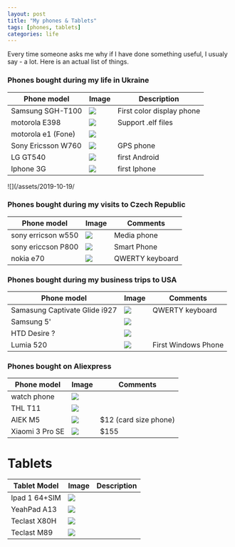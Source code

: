 ```yaml
---
layout: post
title: "My phones & Tablets"
tags: [phones, tablets]
categories: life
---
```


Every time someone asks me why if I have done something useful, I usualy say - a lot. Here is an actual list of things.

### Phones bought during my life in Ukraine

| Phone model        | Image                                        | Description |
| ------------------ | -------------------------------------------- | -------- |
| Samsung SGH-T100   | ![](/assets/2019-10-19/samsung_sgh_t100.jpg) | First color display phone         |
| motorola E398      | ![](/assets/2019-10-19/motorola_e398.jpg)    | Support .elf files         |
| motorola e1 (Fone) | ![](/assets/2019-10-19/motorola_fone.jpg)    |          |
| Sony Ericsson W760 | ![](/assets/2019-10-19/sony_ericcson_w760.jpg)| GPS phone         |
| LG GT540           | ![](/assets/2019-10-19/lg_gt540.jpg)         | first Android         |
| Iphone 3G          | ![](/assets/2019-10-19/iphone_3g.jpg)        | first Iphone         |


![](/assets/2019-10-19/

### Phones bought during my visits to Czech Republic

| Phone model        | Image                                        | Comments |
| ------------------ | -------------------------------------------- | -------- |
| sony erricson w550 | ![](/assets/2019-10-19/se_550.jpg)           | Media phone         |
| sony ericcson P800 | ![](/assets/2019-10-19/se_p800.jpg)          | Smart Phone         |
| nokia e70          | ![](/assets/2019-10-19/nokia_e70.jpg)        | QWERTY keyboard         |


### Phones bought during my business trips to USA

| Phone model        | Image                                        | Comments |
| ------------------ | -------------------------------------------- | -------- |
| Samasung Captivate Glide i927 | ![](/assets/2019-10-19/samsung_i927.jpg)           | QWERTY keyboard         |
| Samsung 5'               | ![](/assets/2019-10-19/)          |          |
| HTD Desire ?             | ![](/assets/2019-10-19/)        |          |
| Lumia 520                | ![](/assets/2019-10-19/lumia_520.jpg)        | First Windows Phone         |

### Phones bought on Aliexpress
| Phone model        | Image                                        | Comments |
| ------------------ | -------------------------------------------- | -------- |
| watch phone        | ![](/assets/2019-10-19)                     |          |
| THL T11            | ![](/assets/2019-10-19/thl_t11.jpg)          |          |
| AIEK M5            | ![](/assets/2019-10-19/aiek_m5.jpg)          | $12 (card size phone)       |
| Xiaomi 3 Pro SE    | ![](/assets/2019-10-19/xiaomi_3_pro_se.jpg)  | $155         |



# Tablets

| Tablet Model  | Image                                | Description                         |
| ------------- | ------------------------------------ | ----------------------------------- |
| Ipad 1 64+SIM | ![](/assets/2019-10-19/ipad1.jpg)             |                                     |
| YeahPad A13   | ![](/assets/2019-10-19/yeahpad.jpg)             |                                     |
| Teclast X80H  | ![](/assets/2019-10-19/teclast_x80h.jpg)             |                                     |
| Teclast M89   | ![](/assets/2019-10-19/teclast_m89.jpg    )             |                                     |
